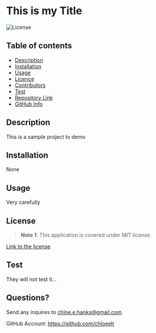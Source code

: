 # This is my Title

  ![License](https://img.shields.io/badge/License-MIT-red)

## Table of contents
- [Description](#description)
- [Installation](#installation)
- [Usage](#usage)
- [Licence](#license)
- [Contributors](#contributors)
- [Test](#test)
- [Repository Link](#repository)
- [GitHub Info](#gitHub)

## Description

This is a sample project to demo

## Installation

None


## Usage

Very carefully


## License

> **Note 1**: This application is covered under MIT license

[Link to the license](https://choosealicense.com/licenses/mit/)

## Test

They will not test it...

## Questions?

Send any inquires to chloe.e.hanks@gmail.com

GitHub Account:
https://github.com/chloeeh
  
  
  